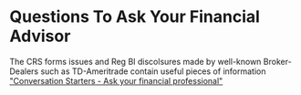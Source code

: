 # Questions To Ask Your Financial Advisor

The CRS forms issues and Reg BI discolsures made by well-known Broker-Dealers such as TD-Ameritrade contain useful pieces of information ["Conversation Starters - Ask your financial professional"](
https://www.tdameritrade.com/regulation-best-interest-and-form-crs.page)